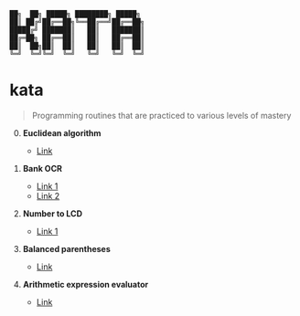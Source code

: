 ```
██╗  ██╗ █████╗ ████████╗ █████╗ 
██║ ██╔╝██╔══██╗╚══██╔══╝██╔══██╗
█████╔╝ ███████║   ██║   ███████║
██╔═██╗ ██╔══██║   ██║   ██╔══██║
██║  ██╗██║  ██║   ██║   ██║  ██║
╚═╝  ╚═╝╚═╝  ╚═╝   ╚═╝   ╚═╝  ╚═╝
```

# kata
> Programming routines that are practiced to various levels of mastery

0. __Euclidean algorithm__
   - [Link](https://en.wikipedia.org/wiki/Euclidean_algorithm)

1. __Bank OCR__
   - [Link 1](https://code.joejag.com/coding-dojo/bank-ocr/)
   - [Link 2](http://codingdojo.org/kata/BankOCR/)

2. __Number to LCD__
   - [Link 1](http://codingdojo.org/kata/NumberToLCD/)

3. __Balanced parentheses__
   - [Link](https://leetcode.com/problems/valid-parentheses/)

4. __Arithmetic expression evaluator__
   - [Link](https://rosettacode.org/wiki/Arithmetic_evaluation)
